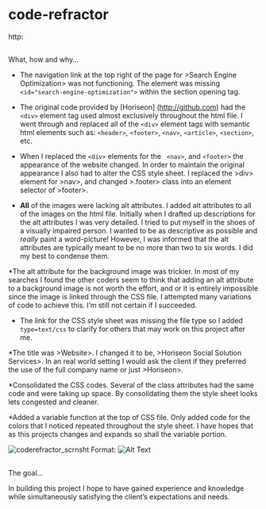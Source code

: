 # code-refractor

http:

##
What, how and why…

* The navigation link at the top right of the page for >Search Engine Optimization> was not functioning. The element was missing `<id="search-engine-optimization">` within the section opening tag.

* The original code provided by [Horiseon] (http://github.com) had the `<div>` element tag used almost exclusively throughout the html file. I went through and replaced all of the `<div>` element tags with semantic html elements such as: `<header>`, `<footer>`, `<nav>`, `<article>`, `<section>`, etc.

* When I replaced the `<div>` elements for the ` <nav>`, and `<footer>` the appearance of the website changed. In order to maintain the original appearance I also had to alter the CSS style sheet. I replaced the >div> element for >nav>, and changed >.footer> class into an element selector of >footer>. 

* **All** of the images were lacking alt attributes. I added alt attributes to all of the images on the html file. Initially when I drafted up descriptions for the alt attributes I was very detailed. I tried to put myself in the shoes of a visually impaired person. I wanted to be as descriptive as possible and _really_ paint a word-picture! However, I was informed that the alt attributes are typically meant to be no more than two to six words. I did my best to condense them.

*The alt attribute for the background image was trickier. In most of my searches I found the other coders seem to think that adding an alt attribute to a background image is not worth the effort, and or it is entirely impossible since the image is linked through the CSS file. I attempted many variations of code to achieve this. I’m still not certain if I succeeded.

* The link for the CSS style sheet was missing the file type so I added `type=text/css` to clarify for others that may work on this project after me.

*The title was >Website>. I changed it to be, >Horiseon Social Solution Services>. In an real world setting I would ask the client if they preferred the use of the full company name or just >Horiseon>.

*Consolidated the CSS codes. Several of the class attributes had the same code and were taking up space. By consolidating them the style sheet looks lets congested and cleaner.

*Added a variable function at the top of CSS file. Only added code for the colors that I noticed repeated throughout the style sheet. I have hopes that as this projects changes and expands so shall the variable portion.

![coderefractor_scrnsht](/.png)
Format: ![Alt Text](url)

##
The goal…

In building this project I hope to have gained experience and knowledge while simultaneously satisfying the client’s expectations and needs.